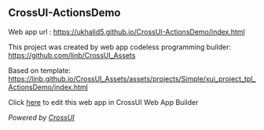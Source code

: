 ## CrossUI-ActionsDemo
Web app url : https://ukhalid5.github.io/CrossUI-ActionsDemo/index.html

This project was created by web app codeless programming builder: https://github.com/linb/CrossUI_Assets

Based on template: https://linb.github.io/CrossUI_Assets/assets/projects/Simple/xui_project_tpl_ActionsDemo/index.html

Click [here](https://crossui.com/RADGithub/#!from=github&owner=ukhalid5&repo=CrossUI-ActionsDemo) to edit this web app in CrossUI Web App Builder

<i>Powered by [CrossUI](https://crossui.com)</i>
